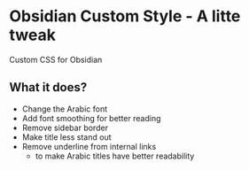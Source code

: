 # Obsidian Custom Style - A litte tweak
Custom CSS for Obsidian 

What it does?
---
- Change the Arabic font
- Add font smoothing for better reading
- Remove sidebar border
- Make title less stand out
- Remove underline from internal links 
  - to make Arabic titles have better readability

